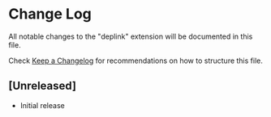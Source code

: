 # Change Log

All notable changes to the "deplink" extension will be documented in this file.

Check [Keep a Changelog](http://keepachangelog.com/) for recommendations on how to structure this file.

## [Unreleased]

- Initial release